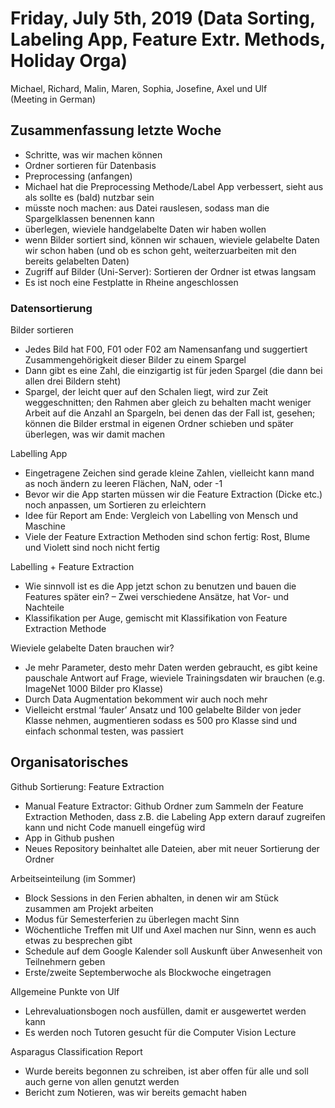 # Friday, July 5th, 2019 (Data Sorting, Labeling App, Feature Extr. Methods, Holiday Orga)

Michael, Richard, Malin, Maren, Sophia, Josefine, Axel und Ulf  
(Meeting in German)

## Zusammenfassung letzte Woche
-	Schritte, was wir machen können
-	Ordner sortieren für Datenbasis
-	Preprocessing (anfangen)
-	Michael hat die Preprocessing Methode/Label App verbessert, sieht aus als sollte es (bald) nutzbar sein
-	müsste noch machen: aus Datei rauslesen, sodass man die Spargelklassen benennen kann
-	überlegen, wieviele handgelabelte Daten wir haben wollen
-	wenn Bilder sortiert sind, können wir schauen, wieviele gelabelte Daten wir schon haben (und ob es schon geht, weiterzuarbeiten mit den bereits gelabelten Daten)
-	Zugriff auf Bilder (Uni-Server): Sortieren der Ordner ist etwas langsam
-	Es ist noch eine Festplatte in Rheine angeschlossen
  
### Datensortierung
Bilder sortieren
-	Jedes Bild hat F00, F01 oder F02 am Namensanfang und suggertiert Zusammengehörigkeit dieser Bilder zu einem Spargel
-	Dann gibt es eine Zahl, die einzigartig ist für jeden Spargel (die dann bei allen drei Bildern steht)
-	Spargel, der leicht quer auf den Schalen liegt, wird zur Zeit weggeschnitten; den Rahmen aber gleich zu behalten macht weniger Arbeit auf die Anzahl an Spargeln, bei denen das der Fall ist, gesehen; können die Bilder erstmal in eigenen Ordner schieben und später überlegen, was wir damit machen

Labelling App
-	Eingetragene Zeichen sind gerade kleine Zahlen, vielleicht kann mand as noch ändern zu leeren Flächen, NaN, oder -1
-	Bevor wir die App starten müssen wir die Feature Extraction (Dicke etc.) noch anpassen, um Sortieren zu erleichtern
-	Idee für Report am Ende: Vergleich von Labelling von Mensch und Maschine
-	Viele der Feature Extraction Methoden sind schon fertig: Rost, Blume und Violett sind noch nicht fertig

Labelling + Feature Extraction
-	Wie sinnvoll ist es die App jetzt schon zu benutzen und bauen die Features später ein? – Zwei verschiedene Ansätze, hat Vor- und Nachteile
-	Klassifikation per Auge, gemischt mit Klassifikation von Feature Extraction Methode

Wieviele gelabelte Daten brauchen wir?
-	Je mehr Parameter, desto mehr Daten werden gebraucht, es gibt keine pauschale Antwort auf Frage, wieviele Trainingsdaten wir brauchen (e.g. ImageNet 1000 Bilder pro Klasse)
-	Durch Data Augmentation bekomment wir auch noch mehr
-	Vielleicht erstmal ‘fauler’ Ansatz und 100 gelabelte Bilder von jeder Klasse nehmen, augmentieren sodass es 500 pro Klasse sind und einfach schonmal testen, was passiert
  
## Organisatorisches
Github Sortierung: Feature Extraction
-	Manual Feature Extractor: Github Ordner zum Sammeln der Feature Extraction Methoden, dass z.B. die Labeling App extern darauf zugreifen kann und nicht Code manuell eingefüg wird
-	App in Github pushen
-	Neues Repository beinhaltet alle Dateien, aber mit neuer Sortierung der Ordner

Arbeitseinteilung (im Sommer)
-	Block Sessions in den Ferien abhalten, in denen wir am Stück zusammen am Projekt arbeiten
-	Modus für Semesterferien zu überlegen macht Sinn
-	Wöchentliche Treffen mit Ulf und Axel machen nur Sinn, wenn es auch etwas zu besprechen gibt
-	Schedule auf dem Google Kalender soll Auskunft über Anwesenheit von Teilnehmern geben
-	Erste/zweite Septemberwoche als Blockwoche eingetragen

Allgemeine Punkte von Ulf
-	Lehrevaluationsbogen noch ausfüllen, damit er ausgewertet werden kann
-	Es werden noch Tutoren gesucht für die Computer Vision Lecture

Asparagus Classification Report
-	Wurde bereits begonnen zu schreiben, ist aber offen für alle und soll auch gerne von allen genutzt werden
-	Bericht zum Notieren, was wir bereits gemacht haben

